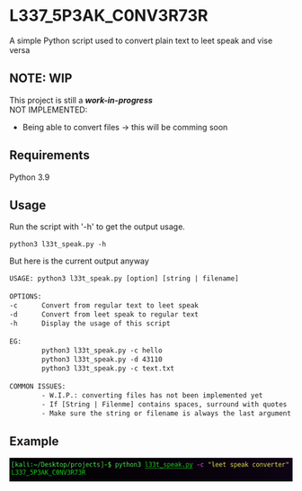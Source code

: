 # L337_5P3AK_C0NV3R73R

A simple Python script used to convert plain text to leet speak and vise versa

## NOTE: WIP

This project is still a ___work-in-progress___  
NOT IMPLEMENTED:  
- Being able to convert files -> this will be comming soon

## Requirements

Python 3.9

## Usage

Run the script with '-h' to get the output usage.
```
python3 l33t_speak.py -h  
```
But here is the current output anyway
```
USAGE: python3 l33t_speak.py [option] [string | filename]

OPTIONS: 
-c      Convert from regular text to leet speak
-d      Convert from leet speak to regular text
-h      Display the usage of this script

EG:
        python3 l33t_speak.py -c hello
        python3 l33t_speak.py -d 43110
        python3 l33t_speak.py -c text.txt

COMMON ISSUES:
        - W.I.P.: converting files has not been implemented yet
        - If [String | Filenme] contains spaces, surround with quotes
        - Make sure the string or filename is always the last argument
```

## Example

![image](https://raw.githubusercontent.com/cyb3rtea/leet_speak_converter/main/imgs/leet_speek.png)
